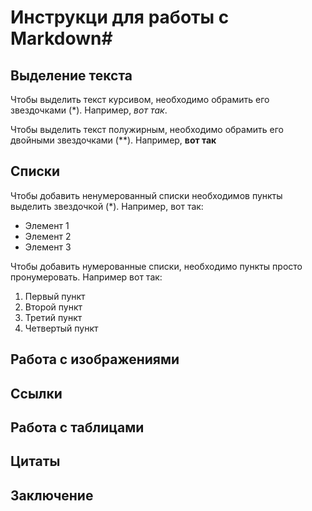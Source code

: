  # Инструкци для работы с Markdown#

 ## Выделение текста

Чтобы выделить текст курсивом, необходимо обрамить его звездочками (*). Например, *вот так*.

Чтобы выделить текст полужирным, необходимо обрамить его двойными звездочками (**). Например, **вот так**

 ## Списки 

Чтобы добавить ненумерованный списки необходимов пункты выделить звездочкой (*). Например, вот так:
* Элемент 1
* Элемент 2
* Элемент 3

Чтобы добавить нумерованные списки, необходимо пункты просто пронумеровать. Например вот так:
1. Первый пункт
2. Второй пункт
3. Третий пункт
4. Четвертый пункт


 ## Работа с изображениями

 ## Ссылки

 ## Работа с таблицами

 ## Цитаты

 ## Заключение